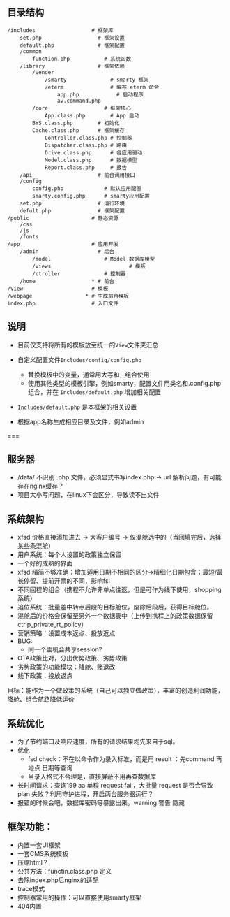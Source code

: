 ## 目录结构

```
/includes                  # 框架库
	set.php                  # 框架设置
	default.php              # 框架配置
	/common                       
		function.php           # 系统函数
	/library                 # 框架依赖  
		/vender  
			/smarty              # smarty 框架
			/eterm               # 编写 eterm 命令
				app.php            # 启动程序
				av.command.php   
		/core                  # 框架核心
			App.class.php        # App 启动
	    BYS.class.php        # 初始化
	    Cache.class.php      # 框架缓存
			Controller.class.php # 控制器
			Dispatcher.class.php # 路由
			Drive.class.php      # 各应用驱动
			Model.class.php      # 数据模型
			Report.class.php     # 报告
	/api                     # 前台调用接口
	/config
		config.php             # 默认应用配置
		smarty.config.php      # smarty应用配置
	set.php                  # 运行环境
	defult.php               # 框架配置
/public                    # 静态资源
	/css
	/js
	/fonts
/app                       # 应用开发
	/admin                   # 后台
		/model                 # Model 数据库模型
		/views					       # 模板
		/ctroller              # 控制器
	/home                  * # 前台
/View                      # 模板
/webpage                 * # 生成前台模板
index.php                  # 入口文件
```

## 说明

* 目前仅支持将所有的模板放至统一的`View`文件夹汇总
* 自定义配置文件`Includes/config/config.php`

	* 替换模板中的变量，通常用大写和__组合使用
	* 使用其他类型的模板引擎，例如smarty，配置文件用类名和.config.php组合，并在 `Includes/default.php` 增加相关配置

* `Includes/default.php` 是本框架的相关设置
* 根据app名称生成相应目录及文件，例如admin

===

## 服务器
* /data/ 不识别 .php 文件，必须显式书写index.php  -> url 解析问题，有可能存在nginx缓存？
* 项目大小写问题，在linux下会区分，导致读不出文件

## 系统架构
* xfsd 价格直接添加进去 -> 大客户编号 -> 仅混舱选中的（当回填完后，选择某些条混舱）
* 用户系统：每个人设置的政策独立保留
* 一个好的成熟的界面
* xfsd 精简不够准确：增加适用日期不相同的区分->精细化日期包含；最短/最长停留、提前开票的不同，影响fsi
* 不同回程的组合（携程不允许非单点往返，但是可作为线下使用，shopping系统）
* 追位系统：批量差中转点后段的目标舱位，废除后段后，获得目标舱位。
* 混舱后的价格会保留至另外一个数据表中（上传到携程上的政策数据保留 ctrip_private_rt_policy）
* 营销策略：设置成本返点、投放返点
* BUG:
	* 同一个主机会共享session?
* OTA政策比对，分出优势政策、劣势政策
* 劣势政策的功能模块：降舱、赌退改
* 线下政策：投放返点

目标：能作为一个做政策的系统（自己可以独立做政策），丰富的创造利润功能，降舱、组合航路降低运价

## 系统优化
* 为了节约端口及响应速度，所有的请求结果均先来自于sql。
* 优化 
	* fsd check：不在以命令作为录入标准，而是用 result ：先command 再 地点 日期等查询
	* 当录入格式不合理是，直接屏蔽不用再查数据库
* 长时间请求：查询199 aa 单程 request fail，大批量 request 是否会导致 plan 失败？利用守护进程，开启两台服务器运行？
* 报错的时候会吧，数据库密码等暴露出来。warning 警告 隐藏

## 框架功能：
* 内置一套UI框架
* 一套CMS系统模板
* 压缩html？
* 公共方法：functin.class.php 定义
* 去除index.php后nginx的适配
* trace模式
* 控制器常用的操作：可以直接使用smarty框架
* 404内置
